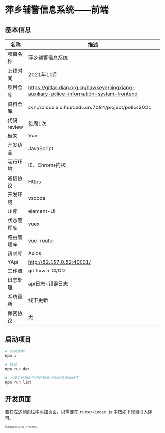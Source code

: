 # 萍乡辅警信息系统——前端

## 基本信息

| 名称       | 描述                                                         |
| ---------- | ------------------------------------------------------------ |
| 项目名称   | 萍乡辅警信息系统                                             |
| 上线时间   | 2021年10月                                                   |
| 项目仓库   | https://gitlab.dian.org.cn/hawkeye/pingxiang-auxiliary-police-information-system-frontend |
| 资料仓库   | svn://cloud.eic.hust.edu.cn:7084/project/police2021          |
| 代码review | 每周1次                                                      |
| 框架       | Vue                                                          |
| 开发语言   | JavaScript                                                   |
| 运行环境   | IE、Chrome内核                                               |
| 通信协议   | Https                                                        |
| 开发环境   | vscode                                                       |
| UI库       | element-UI                                                   |
| 状态管理库 | vuex                                                         |
| 路由管理库 | vue-router                                                   |
| 请求库     | Axios                                                        |
| YApi      | http://82.157.0.52:40001/                                    |
| 工作流     | git flow + CI/CD                                             |
| 日志处理   | api日志+错误日志                                             |
| 系统更新   | 线下更新                                                     |
| 保密协议   | 无                                                           |



## 启动项目

```bash
# 安装依赖
npm i 

# 启动
npm run dev

# ⚠️提交代码前进行代码格式检查及自动修正
npm run lint
```



## 开发页面

要在左边侧边栏中添加页面，只需要在 `router/index.js` 中按如下规则引入即可。

 <img src="https://tva1.sinaimg.cn/large/008eGmZEly1gotq0vf7zxj30zi0pagpa.jpg" alt="截屏2021-03-23 下午12.21.50" style="zoom:50%;" />